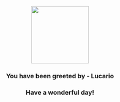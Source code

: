 <p align="center">
    <img src="https://raw.githubusercontent.com/PokeAPI/sprites/master/sprites/pokemon/448.png" width="150" height="150">
</p>
<h3 align="center">You have been greeted by - <b>Lucario</b></h3>
<h3 align="center">Have a wonderful day!</h3>
